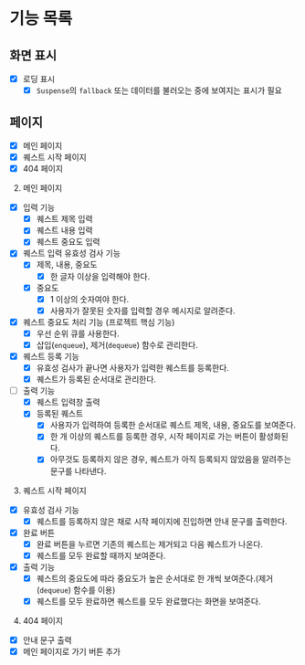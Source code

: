 # 기능 목록

## 화면 표시

- [x] 로딩 표시
  - [x] `Suspense`의 `fallback` 또는 데이터를 불러오는 중에 보여지는 표시가 필요

## 페이지

- [x] 메인 페이지
- [x] 퀘스트 시작 페이지
- [x] 404 페이지

2. 메인 페이지

- [x] 입력 기능
  - [x] 퀘스트 제목 입력
  - [x] 퀘스트 내용 입력
  - [x] 퀘스트 중요도 입력
- [x] 퀘스트 입력 유효성 검사 기능
  - [x] 제목, 내용, 중요도
    - [x] 한 글자 이상을 입력해야 한다.
  - [x] 중요도
    - [x] 1 이상의 숫자여야 한다.
    - [x] 사용자가 잘못된 숫자를 입력할 경우 메시지로 알려준다.
- [x] 퀘스트 중요도 처리 기능 (프로젝트 핵심 기능)
  - [x] 우선 순위 큐를 사용한다.
  - [x] 삽입(`enqueue`), 제거(`dequeue`) 함수로 관리한다.
- [x] 퀘스트 등록 기능
  - [x] 유효성 검사가 끝나면 사용자가 입력한 퀘스트를 등록한다.
  - [x] 퀘스트가 등록된 순서대로 관리한다.
- [ ] 출력 기능
  - [x] 퀘스트 입력창 출력
  - [x] 등록된 퀘스트
    - [x] 사용자가 입력하여 등록한 순서대로 퀘스트 제목, 내용, 중요도를 보여준다.
    - [x] 한 개 이상의 퀘스트를 등록한 경우, 시작 페이지로 가는 버튼이 활성화된다.
    - [x] 아무것도 등록하지 않은 경우, 퀘스트가 아직 등록되지 않았음을 알려주는 문구를 나타낸다.

3. 퀘스트 시작 페이지

- [x] 유효성 검사 기능
  - [x] 퀘스트를 등록하지 않은 채로 시작 페이지에 진입하면 안내 문구를 출력한다.
- [x] 완료 버튼
  - [x] 완료 버튼을 누르면 기존의 퀘스트는 제거되고 다음 퀘스트가 나온다.
  - [x] 퀘스트를 모두 완료할 때까지 보여준다.
- [x] 출력 기능
  - [x] 퀘스트의 중요도에 따라 중요도가 높은 순서대로 한 개씩 보여준다.(제거(`dequeue`) 함수를 이용)
  - [x] 퀘스트를 모두 완료하면 퀘스트를 모두 완료했다는 화면을 보여준다.

4. 404 페이지

- [x] 안내 문구 출력
- [x] 메인 페이지로 가기 버튼 추가
